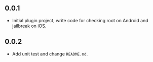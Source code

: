 ## 0.0.1

* Initial plugin project, write code for checking root on Android and jailbreak on iOS.

## 0.0.2

* Add unit test and change `README.md`.

